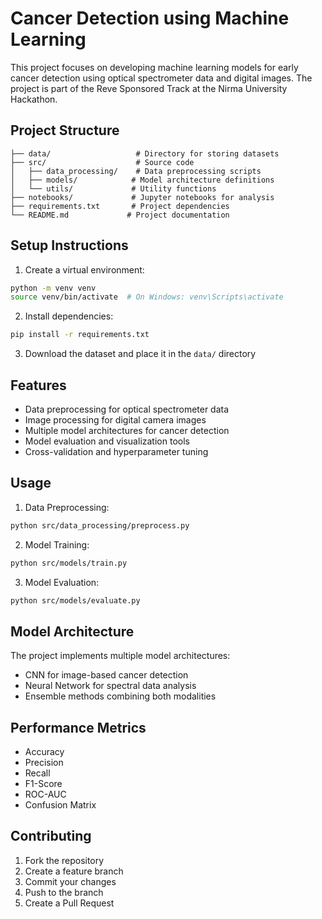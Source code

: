 # Cancer Detection using Machine Learning

This project focuses on developing machine learning models for early cancer detection using optical spectrometer data and digital images. The project is part of the Reve Sponsored Track at the Nirma University Hackathon.

## Project Structure

```
├── data/                   # Directory for storing datasets
├── src/                    # Source code
│   ├── data_processing/    # Data preprocessing scripts
│   ├── models/            # Model architecture definitions
│   └── utils/             # Utility functions
├── notebooks/             # Jupyter notebooks for analysis
├── requirements.txt       # Project dependencies
└── README.md             # Project documentation
```

## Setup Instructions

1. Create a virtual environment:
```bash
python -m venv venv
source venv/bin/activate  # On Windows: venv\Scripts\activate
```

2. Install dependencies:
```bash
pip install -r requirements.txt
```

3. Download the dataset and place it in the `data/` directory

## Features

- Data preprocessing for optical spectrometer data
- Image processing for digital camera images
- Multiple model architectures for cancer detection
- Model evaluation and visualization tools
- Cross-validation and hyperparameter tuning

## Usage

1. Data Preprocessing:
```bash
python src/data_processing/preprocess.py
```

2. Model Training:
```bash
python src/models/train.py
```

3. Model Evaluation:
```bash
python src/models/evaluate.py
```

## Model Architecture

The project implements multiple model architectures:
- CNN for image-based cancer detection
- Neural Network for spectral data analysis
- Ensemble methods combining both modalities

## Performance Metrics

- Accuracy
- Precision
- Recall
- F1-Score
- ROC-AUC
- Confusion Matrix

## Contributing

1. Fork the repository
2. Create a feature branch
3. Commit your changes
4. Push to the branch
5. Create a Pull Request 